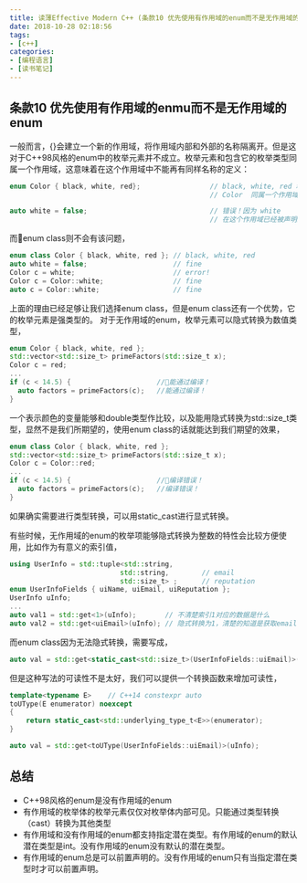 ```yaml
---
title: 读薄Effective Modern C++ (条款10 优先使用有作用域的enum而不是无作用域的enum)
date: 2018-10-28 02:18:56
tags:
- [c++]
categories:
- [编程语言]
- [读书笔记]
---
```


## 条款10 优先使用有作用域的enmu而不是无作用域的enum
一般而言，{}会建立一个新的作用域，将作用域内部和外部的名称隔离开。但是这对于C++98风格的enum中的枚举元素并不成立。枚举元素和包含它的枚举类型同属一个作用域，这意味着在这个作用域中不能再有同样名称的定义：
<!-- more -->
```cpp
enum Color { black, white, red};                 // black, white, red 和
	                                             // Color  同属一个作用域

auto white = false;                              // 错误！因为 white
	                                             // 在这个作用域已经被声明过
```
而enum class则不会有该问题，
```cpp
enum class Color { black, white, red }; // black, white, red
auto white = false;                     // fine
Color c = white;                        // error!
Color c = Color::white;                 // fine
auto c = Color::white;                  // fine 
```

上面的理由已经足够让我们选择enum class，但是enum class还有一个优势，它的枚举元素是强类型的。
对于无作用域的enum，枚举元素可以隐式转换为数值类型，

```cpp
enum Color { black, white, red };
std::vector<std::size_t> primeFactors(std::size_t x);
Color c = red;
...
if (c < 14.5) {                     //能通过编译！
  auto factors = primeFactors(c);   //能通过编译！
}
```
一个表示颜色的变量能够和double类型作比较，以及能用隐式转换为std::size_t类型，显然不是我们所期望的，使用enum class的话就能达到我们期望的效果，
```cpp
enum class Color { black, white, red };
std::vector<std::size_t> primeFactors(std::size_t x);
Color c = Color::red;
...
if (c < 14.5) {                     //编译错误！
  auto factors = primeFactors(c);   //编译错误！
}
```
如果确实需要进行类型转换，可以用static_cast进行显式转换。

有些时候，无作用域的enum的枚举项能够隐式转换为整数的特性会比较方便使用，比如作为有意义的索引值，
```cpp
using UserInfo = std::tuple<std::string,
                           std::string,        // email
                           std::size_t> ;      // reputation
enum UserInfoFields { uiName, uiEmail, uiReputation };
UserInfo uInfo;
...
auto val1 = std::get<1>(uInfo);       // 不清楚索引1对应的数据是什么
auto val2 = std::get<uiEmail>(uInfo); // 隐式转换为1，清楚的知道是获取email字段
```
而enum class因为无法隐式转换，需要写成，
```cpp
auto val = std::get<static_cast<std::size_t>(UserInfoFields::uiEmail)>(uInfo);

```
但是这种写法的可读性不是太好，我们可以提供一个转换函数来增加可读性，
```cpp
template<typename E>    // C++14 constexpr auto
toUType(E enumerator) noexcept
{
    return static_cast<std::underlying_type_t<E>>(enumerator);
}
```
```cpp
auto val = std::get<toUType(UserInfoFields::uiEmail)>(uInfo);
```

## 总结
- C++98风格的enum是没有作用域的enum
- 有作用域的枚举体的枚举元素仅仅对枚举体内部可见。只能通过类型转换（cast）转换为其他类型
- 有作用域和没有作用域的enum都支持指定潜在类型。有作用域的enum的默认潜在类型是int。没有作用域的enum没有默认的潜在类型。
- 有作用域的enum总是可以前置声明的。没有作用域的enum只有当指定潜在类型时才可以前置声明。


